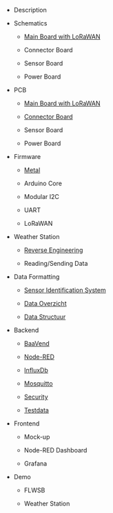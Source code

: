 * Description

* Schematics
  
  * [Main Board with LoRaWAN](./schematics/main-board.md)
  
  * Connector Board
  
  * Sensor Board
  
  * Power Board

* PCB
  
  * [Main Board with LoRaWAN](./printed-circuit-boards/main-board.md)
  
  * [Connector Board](./printed-circuit-boards/connector-board.md)
  
  * Sensor Board
  
  * Power Board

* Firmware
  
  - [Metal](./metal_programming/README.md)
  * Arduino Core
  
  * Modular I2C
  
  * UART
  
  * LoRaWAN

* Weather Station
  
  * [Reverse Engineering](./weerstation/Documentatie_Weerstation.md)
  
  * Reading/Sending Data

* Data Formatting
  
  * [Sensor Identification System](./data-formatting/sis.md)
  
  * [Data Overzicht](./data-formatting/data-overzicht.md)
  
  * [Data Structuur](./data-formatting/data-structuur.md)

* Backend
  
  * [BaaVend](./backend/baavend.md)
  
  * [Node-RED](./backend/nodered.md)
  
  * [InfluxDb](./backend/influxdb.md)
  
  * [Mosquitto](./backend/mosquitto.md)
  
  * [Security](./backend/security.md)
  
  * [Testdata](./backend/testdata.md)

* Frontend
  
  * Mock-up
  
  * Node-RED Dashboard
  
  * Grafana

* Demo
  
  * FLWSB
  
  * Weather Station
